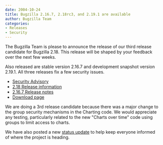 ```yaml
---
date: 2004-10-24
title: Bugzilla 2.16.7, 2.18rc3, and 2.19.1 are available
author: Bugzilla Team
categories:
- Releases
- Security
---
```


The Bugzilla Team is please to announce the release of our third release candidate for Bugzilla 2.18\. This release will be shaped by your feedback over the next few weeks.

Also released are stable version 2.16.7 and development snapshot version 2.19.1\. All three releases fix a few security issues.

*   [Security Advisory](/security/2.16.6/)
*   [2.18 Release information](/releases/2.18/)
*   [2.16.7 Release notes](/releases/2.16.7/)
*   [Download page](/download/)  

We are doing a 3rd release candidate because there was a major change to the group security mechanisms in the Charting code. We would appreciate any testing, particularly related to the new "Charts over time" code using groups to limit access to charts.

We have also posted a new [status update](/blog/2004/10/24/status-update) to help keep everyone informed of where the project is heading.

